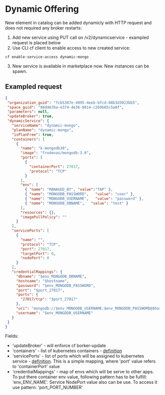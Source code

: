 # Dynamic Offering

New element in catalog can be added dynamicly with HTTP request and does not required any broker restarts:

1) Add new service using PUT call on /v2/dynamicservice - exampled request is placed below
2) Use CLI cf client to enable access to new created service:
```
cf enable-service-access dynamic-mongo
```
3) New service is available in marketplace now. New instances can be spawn.

## Exampled request

```json
{
 "organization_guid": "fcb5307e-4995-4eeb-bfcd-08b3d3023bb5",
 "space_guid": "88d4676a-e374-4e36-9814-c269b85c5a0f",
 "parameters": null,
 "updateBroker": true,
 "dynamicService": {
   "serviceName": "dynamic-mongo",
   "planName": "dynamic-mongo",
   "isPlanFree": true,
   "containers": [
     {
       "name": "k-mongodb30",
       "image": "frodenas/mongodb:3.0",
       "ports": [
         {
           "containerPort": 27017,
           "protocol": "TCP"
         }
       ],
       "env": [
         { "name": "MANAGED_BY", "value":"TAP" },
         { "name": "MONGODB_PASSWORD",   "value": "user" },
         { "name": "MONGODB_USERNAME",   "value": "password" },
         { "name": "MONGODB_DBNAME",   "value": "test" }
       ],
       "resources": {},
       "imagePullPolicy": ""
     }
   ],
   "servicePorts": [
     {
       "name": "",
       "protocol": "TCP",
       "port": 27017,
       "targetPort": 0,
       "nodePort": 0
     }
   ],
   "credentialMappings": {
     "dbname": "$env_MONGODB_DBNAME",
     "hostname": "$hostname",
     "password": "$env_MONGODB_PASSWORD",
     "port": "$port_27017",
     "ports": {
       "27017/tcp": "$port_27017"
     },
     "uri": "mongodb://$env_MONGODB_USERNAME:$env_MONGODB_PASSWORD@$hostname:$port_27017/$env_MONGODB_DBNAME",
     "username": "$env_MONGODB_USERNAME"
   }
 }
}
```

Fields:
* 'updateBroker' - will enforce cf borker-update
* 'containers' - list of kubernetes containers - [definition](http://kubernetes.io/docs/api-reference/v1/definitions/#_v1_container)
* 'servicePorts' - list of ports which will be assigned to kubernetes service - [definition](http://kubernetes.io/docs/api-reference/v1/definitions/#_v1_serviceport).
This is a simple mapping, where 'port' value refers to 'containerPort' value
* 'credentialMappings' - map of envs which will be serve to other apps. To put there container env value, following pattern has to be fulfill: 'env_ENV_NAME'.
Service NodePort value also can be use. To access it use pattern: 'port_PORT_NUMBER'